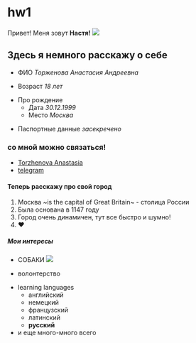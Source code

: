 # hw1
Привет! Меня зовут **Настя!** 
![](https://pp.userapi.com/c639425/v639425893/8ea4/08KuO1wH-HY.jpg)
## Здесь я немного расскажу о себе
+ ФИО *Торженова Анастасия Андреевна* 
- Возраст *18 лет*
+ Про рождение
  - Дата *30.12.1999*
  + Место *Москва*
- Паспортные данные *засекречено*
### со мной можно связаться!
 * [Torzhenova Anastasia](mailto:torzhenova@bk.ru)
 * [telegram](http://t.me/anastasia_torzhenova "пишите сюда")
 #### Теперь расскажу про свой город
 1. Москва ~is the capital of Great Britain~ - столица России
 2. Была основана в 1147 году
 3. Город очень динамичен, тут все быстро и шумно! 
 4. ❤
 ##### Мои интересы 
 + СОБАКИ
 ![](https://findthe.pet/wp-content/uploads/2016/09/jack-russell-puppies-for-sale-temperament-1024x768.jpg)
 - волонтерство 
 + learning languages 
   - английский 
   + немецкий 
   - французский 
   + латинский 
   - __русский__ 
+ и еще много-много всего
